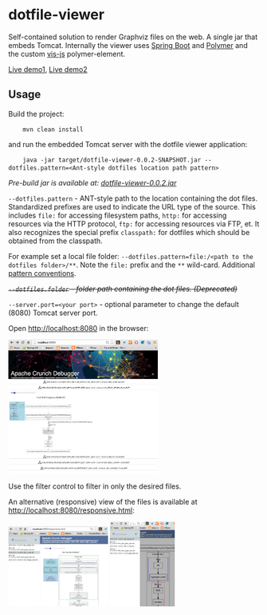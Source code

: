 # dotfile-viewer
Self-contained solution to render Graphviz files on the web. A single jar that embeds Tomcat. 
Internally the viewer uses [Spring Boot](http://projects.spring.io/spring-boot/) and [Polymer](https://www.polymer-project.org/) and the custom [vis-js](http://tzolov.github.io/viz-js/components/viz-js) polymer-element.

[Live demo1](http://dotfile-viewer.cfapps.io/), [Live demo2](http://dotfile-viewer.cfapps.io/responsive.html)

## Usage

Build the project: 

```
    mvn clean install
```

and run the embedded Tomcat server with the dotfile viewer application:

```
    java -jar target/dotfile-viewer-0.0.2-SNAPSHOT.jar --dotfiles.pattern=<Ant-style dotfiles location path pattern>
```

*Pre-build jar is available at: [dotfile-viewer-0.0.2.jar](https://www.dropbox.com/s/e2fj70mhoqbr22h/dotfile-viewer-0.0.2.jar)*                                                             

`--dotfiles.pattern` - ANT-style path to the location containing the dot files. 
Standardized prefixes are used to indicate the URL type of the source. This includes `file:` for accessing filesystem paths, `http:` for accessing resources via the HTTP protocol, `ftp:` for accessing resources via FTP, et. It also recognizes the special prefix `classpath:` for dotfiles which should be obtained from the classpath.

For example set a local file folder: `--dotfiles.pattern=file:/<path to the dotfiles folder>/**`. Note the `file:` prefix and the `**` wild-card. Additional [pattern conventions](http://docs.spring.io/spring-framework/docs/2.5.x/api/org/springframework/core/io/support/PathMatchingResourcePatternResolver.html).

~~_`--dotfiles.folder` - folder path containing the dot files. (Deprecated)_~~  

`--server.port=<your port>` - optional parameter to change the default (8080) Tomcat server port.

Open [http://localhost:8080](http://localhost:8080) in the browser: 

<img src="https://raw.githubusercontent.com/tzolov/dotfile-viewer/master/doc/Screen%20Shot%202015-01-07%20at%205.22.47%20PM.png" alt="basic view" width="300"></img>

Use the filter control to filter in only the desired files.

An alternative (responsive) view of the files is available at [http://localhost:8080/responsive.html](http://localhost:8080/responsive.html):

<img src="https://raw.githubusercontent.com/tzolov/dotfile-viewer/master/doc/Screen%20Shot%202015-01-07%20at%205.23.39%20PM.png" alt="responsive view 1" width="200"></img>
<img src="https://raw.githubusercontent.com/tzolov/dotfile-viewer/master/doc/Screen%20Shot%202015-01-07%20at%205.24.25%20PM.png" alt="responsive view 3" width="130"></img>




